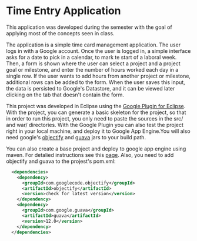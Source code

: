# Time Entry Application
<p>
This application was developed during the semester with the goal of applying most of the concepts seen in class.
</p>
<p>
The application is a simple time card management application. The user logs in with a Google account. Once the user is logged
in, a simple interface asks for a date to pick in a calendar, to mark te start of a laboral week. Then, a form is shown where
the user can select a project and a project goal or milestone, and enter the number of hours worked each day in a single row. 
If the user wants to add hours from another project or milestone, additional rows can be added to the form. When the user saves
this input, the data is persisted to Google's Datastore, and it can be viewed later clicking on the tab that doesn't contain
the form.
</p>
<p>
This project was developed in Eclipse using the <a href="https://developers.google.com/eclipse/">Google Plugin for Eclipse</a>.
With the project, you can generate a basic skeleton for the project, so that in order to run this project, you only need to
paste the sources in the src/ and war/ directories. With the Google Plugin you can also test the project right in your local
machine, and deploy it to Google App Engine.You will also need google's 
<a href="http://search.maven.org/#search%7Cga%7C1%7Cg%3A%22com.googlecode.objectify%22">objectify</a> and 
<a href="https://github.com/google/guava/wiki/Release18">guava</a> jars to your build path.
</p>

You can also create a base project and deploy to google app engine using maven. For detalied instructions see this
<a href="https://cloud.google.com/appengine/docs/java/tools/maven">page</a>. Also, you need to add objectify and 
guava to the projest's pom.xml:
```xml
  <dependencies>
    <dependency>
      <groupId>com.googlecode.objectify</groupId>
      <artifactId>objectify</artifactId>
      <version>check for latest version</version>
    </dependency>
    <dependency>
      <groupId>com.google.guava</groupId>
      <artifactId>guava</artifactId>
      <version>12.0</version>
    </dependency>
  </dependencies>
```
